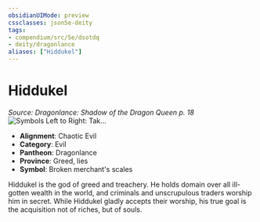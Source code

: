 ```yaml
---
obsidianUIMode: preview
cssclasses: json5e-deity
tags:
- compendium/src/5e/dsotdq
- deity/dragonlance
aliases: ["Hiddukel"]
---
```

# Hiddukel
*Source: Dragonlance: Shadow of the Dragon Queen p. 18* 
![Symbols Left to Right: Tak...](/2-Mechanics/CLI/deities/img/dsotdq-016-00-035-evil-god-symbols.webp#symbol "Symbols Left to Right: Takhisis, Chemosh, and Hiddukel")

- **Alignment**: Chaotic Evil
- **Category**: Evil
- **Pantheon**: Dragonlance
- **Province**: Greed, lies
- **Symbol**: Broken merchant's scales

Hiddukel is the god of greed and treachery. He holds domain over all ill-gotten wealth in the world, and criminals and unscrupulous traders worship him in secret. While Hiddukel gladly accepts their worship, his true goal is the acquisition not of riches, but of souls.